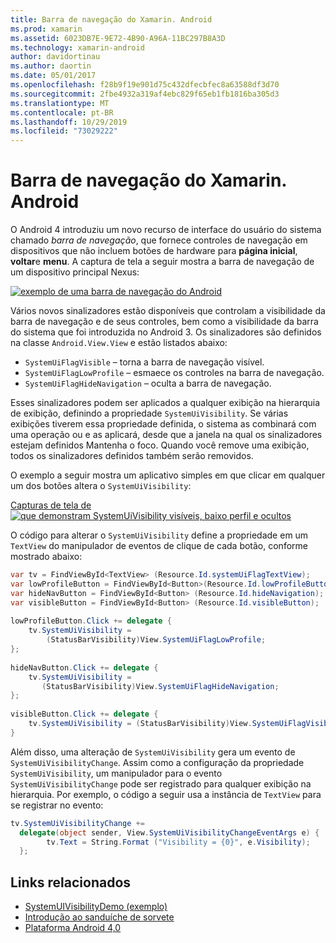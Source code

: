 ```yaml
---
title: Barra de navegação do Xamarin. Android
ms.prod: xamarin
ms.assetid: 6023DB7E-9E72-4B90-A96A-11BC297B8A3D
ms.technology: xamarin-android
author: davidortinau
ms.author: daortin
ms.date: 05/01/2017
ms.openlocfilehash: f28b9f19e901d75c432dfecbfec8a63588df3d70
ms.sourcegitcommit: 2fbe4932a319af4ebc829f65eb1fb1816ba305d3
ms.translationtype: MT
ms.contentlocale: pt-BR
ms.lasthandoff: 10/29/2019
ms.locfileid: "73029222"
---
```

# <a name="xamarinandroid-navigation-bar"></a>Barra de navegação do Xamarin. Android

O Android 4 introduziu um novo recurso de interface do usuário do sistema chamado *barra de navegação*, que fornece controles de navegação em dispositivos que não incluem botões de hardware para **página inicial**, **voltar**e **menu**.
A captura de tela a seguir mostra a barra de navegação de um dispositivo principal Nexus:

 [![exemplo de uma barra de navegação do Android](navigation-bar-images/19-navbar.png)](navigation-bar-images/19-navbar.png#lightbox)

Vários novos sinalizadores estão disponíveis que controlam a visibilidade da barra de navegação e de seus controles, bem como a visibilidade da barra do sistema que foi introduzida no Android 3. Os sinalizadores são definidos na classe `Android.View.View` e estão listados abaixo:

- `SystemUiFlagVisible` &ndash; torna a barra de navegação visível. 
- `SystemUiFlagLowProfile` &ndash; esmaece os controles na barra de navegação. 
- `SystemUiFlagHideNavigation` &ndash; oculta a barra de navegação. 

Esses sinalizadores podem ser aplicados a qualquer exibição na hierarquia de exibição, definindo a propriedade `SystemUiVisibility`. Se várias exibições tiverem essa propriedade definida, o sistema as combinará com uma operação ou e as aplicará, desde que a janela na qual os sinalizadores estejam definidos Mantenha o foco. Quando você remove uma exibição, todos os sinalizadores definidos também serão removidos.

O exemplo a seguir mostra um aplicativo simples em que clicar em qualquer um dos botões altera o `SystemUiVisibility`:

 [Capturas de tela de![que demonstram SystemUiVisibility visíveis, baixo perfil e ocultos](navigation-bar-images/18-systemuivisibility.png)](navigation-bar-images/18-systemuivisibility.png#lightbox)

O código para alterar o `SystemUiVisibility` define a propriedade em um `TextView` do manipulador de eventos de clique de cada botão, conforme mostrado abaixo:

```csharp
var tv = FindViewById<TextView> (Resource.Id.systemUiFlagTextView);
var lowProfileButton = FindViewById<Button>(Resource.Id.lowProfileButton);
var hideNavButton = FindViewById<Button> (Resource.Id.hideNavigation);
var visibleButton = FindViewById<Button> (Resource.Id.visibleButton);
           
lowProfileButton.Click += delegate {
    tv.SystemUiVisibility =
        (StatusBarVisibility)View.SystemUiFlagLowProfile;
};
           
hideNavButton.Click += delegate {
    tv.SystemUiVisibility =
       (StatusBarVisibility)View.SystemUiFlagHideNavigation;        
};
           
visibleButton.Click += delegate {
    tv.SystemUiVisibility = (StatusBarVisibility)View.SystemUiFlagVisible;
}
```

Além disso, uma alteração de `SystemUiVisibility` gera um evento de `SystemUiVisibilityChange`. Assim como a configuração da propriedade `SystemUiVisibility`, um manipulador para o evento `SystemUiVisibilityChange` pode ser registrado para qualquer exibição na hierarquia. Por exemplo, o código a seguir usa a instância de `TextView` para se registrar no evento:

```csharp
tv.SystemUiVisibilityChange +=
  delegate(object sender, View.SystemUiVisibilityChangeEventArgs e) {
        tv.Text = String.Format ("Visibility = {0}", e.Visibility);
  };
```

## <a name="related-links"></a>Links relacionados

- [SystemUIVisibilityDemo (exemplo)](https://docs.microsoft.com/samples/xamarin/monodroid-samples/systemuivisibilitydemo)
- [Introdução ao sanduíche de sorvete](https://www.android.com/about/ice-cream-sandwich/)
- [Plataforma Android 4,0](https://developer.android.com/sdk/android-4.0.html)
